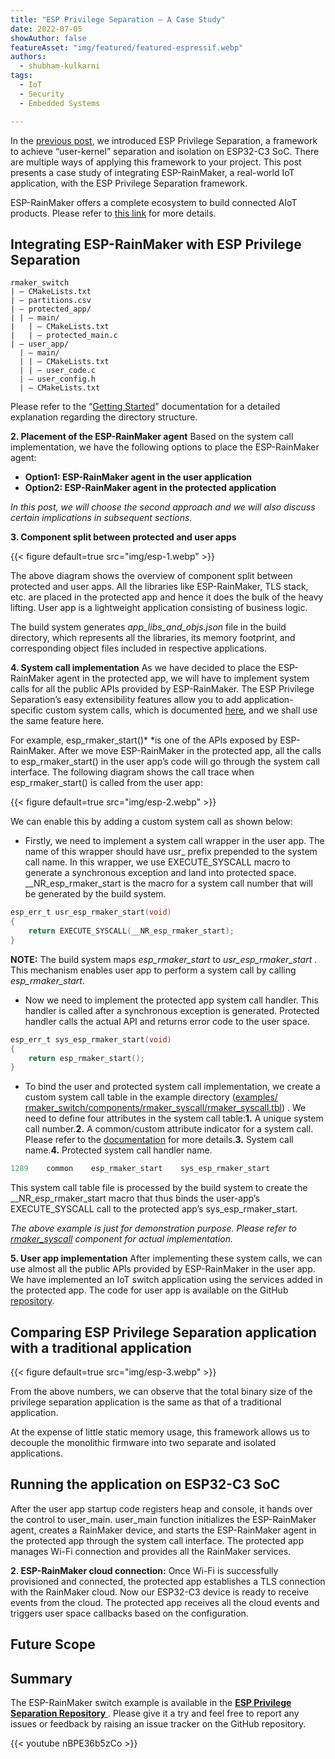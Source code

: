 ```yaml
---
title: "ESP Privilege Separation — A Case Study"
date: 2022-07-05
showAuthor: false
featureAsset: "img/featured/featured-espressif.webp"
authors:
  - shubham-kulkarni
tags:
  - IoT
  - Security
  - Embedded Systems

---
```

In the [previous post](/blog/introducing-esp-privilege-separation), we introduced ESP Privilege Separation, a framework to achieve “user-kernel” separation and isolation on ESP32-C3 SoC. There are multiple ways of applying this framework to your project. This post presents a case study of integrating ESP-RainMaker, a real-world IoT application, with the ESP Privilege Separation framework.

ESP-RainMaker offers a complete ecosystem to build connected AIoT products. Please refer to [this link](https://rainmaker.espressif.com) for more details.

## Integrating ESP-RainMaker with ESP Privilege Separation

```
rmaker_switch
| — CMakeLists.txt
| — partitions.csv
| — protected_app/
| | — main/
|   | — CMakeLists.txt
|   | — protected_main.c
| — user_app/
  | — main/
  | | — CMakeLists.txt
  | | — user_code.c
  | — user_config.h
  | — CMakeLists.txt
```

Please refer to the “[Getting Started](https://docs.espressif.com/projects/esp-privilege-separation/en/latest/esp32c3/getting-started.html#directory-structure)” documentation for a detailed explanation regarding the directory structure.

__2. Placement of the ESP-RainMaker agent__ Based on the system call implementation, we have the following options to place the ESP-RainMaker agent:

- __Option1: ESP-RainMaker agent in the user application__
- __Option2: ESP-RainMaker agent in the protected application__

*In this post, we will choose the second approach and we will also discuss certain implications in subsequent sections.*

__3. Component split between protected and user apps__

{{< figure
    default=true
    src="img/esp-1.webp"
    >}}

The above diagram shows the overview of component split between protected and user apps. All the libraries like ESP-RainMaker, TLS stack, etc. are placed in the protected app and hence it does the bulk of the heavy lifting. User app is a lightweight application consisting of business logic.

The build system generates *app_libs_and_objs.json* file in the build directory, which represents all the libraries, its memory footprint, and corresponding object files included in respective applications.

__4. System call implementation__ As we have decided to place the ESP-RainMaker agent in the protected app, we will have to implement system calls for all the public APIs provided by ESP-RainMaker. The ESP Privilege Separation’s easy extensibility features allow you to add application-specific custom system calls, which is documented [here](https://docs.espressif.com/projects/esp-privilege-separation/en/latest/esp32c3/technical-details/system-call.html#adding-custom-system-call), and we shall use the same feature here.

For example, esp_rmaker_start()* *is one of the APIs exposed by ESP-RainMaker. After we move ESP-RainMaker in the protected app, all the calls to esp_rmaker_start() in the user app’s code will go through the system call interface. The following diagram shows the call trace when esp_rmaker_start() is called from the user app:

{{< figure
    default=true
    src="img/esp-2.webp"
    >}}

We can enable this by adding a custom system call as shown below:

- Firstly, we need to implement a system call wrapper in the user app. The name of this wrapper should have usr_ prefix prepended to the system call name. In this wrapper, we use EXECUTE_SYSCALL macro to generate a synchronous exception and land into protected space. __NR_esp_rmaker_start is the macro for a system call number that will be generated by the build system.

```c
esp_err_t usr_esp_rmaker_start(void)
{
    return EXECUTE_SYSCALL(__NR_esp_rmaker_start);
}
```

__NOTE:__  The build system maps *esp_rmaker_start* to *usr_esp_rmaker_start* . This mechanism enables user app to perform a system call by calling *esp_rmaker_start*.

- Now we need to implement the protected app system call handler. This handler is called after a synchronous exception is generated. Protected handler calls the actual API and returns error code to the user space.

```c
esp_err_t sys_esp_rmaker_start(void)
{
    return esp_rmaker_start();
}
```

- To bind the user and protected system call implementation, we create a custom system call table in the example directory ([examples/ rmaker_switch/components/rmaker_syscall/rmaker_syscall.tbl](https://github.com/espressif/esp-privilege-separation/blob/master/examples/rmaker_switch/components/rmaker_syscall/rmaker_syscall.tbl)) . We need to define four attributes in the system call table:__1.__  A unique system call number.__2.__  A common/custom attribute indicator for a system call. Please refer to the [documentation](https://docs.espressif.com/projects/esp-privilege-separation/en/latest/esp32c3/technical-details/system-call.html#assign-new-system-call-number) for more details.__3.__  System call name.__4.__  Protected system call handler name.

```c
1289    common    esp_rmaker_start    sys_esp_rmaker_start
```

This system call table file is processed by the build system to create the __NR_esp_rmaker_start macro that thus binds the user-app’s EXECUTE_SYSCALL call to the protected app’s sys_esp_rmaker_start.

*The above example is just for demonstration purpose. Please refer to *[*rmaker_syscall*](https://github.com/espressif/esp-privilege-separation/tree/master/examples/rmaker_switch/components/rmaker_syscall)* component for actual implementation.*

__5. User app implementation__ After implementing these system calls, we can use almost all the public APIs provided by ESP-RainMaker in the user app. We have implemented an IoT switch application using the services added in the protected app. The code for user app is available on the GitHub [repository](https://github.com/espressif/esp-privilege-separation/blob/master/examples/rmaker_switch/user_app/main/user_code.c).

## Comparing ESP Privilege Separation application with a traditional application

{{< figure
    default=true
    src="img/esp-3.webp"
    >}}

From the above numbers, we can observe that the total binary size of the privilege separation application is the same as that of a traditional application.

At the expense of little static memory usage, this framework allows us to decouple the monolithic firmware into two separate and isolated applications.

## Running the application on ESP32-C3 SoC

After the user app startup code registers heap and console, it hands over the control to user_main. user_main function initializes the ESP-RainMaker agent, creates a RainMaker device, and starts the ESP-RainMaker agent in the protected app through the system call interface. The protected app manages Wi-Fi connection and provides all the RainMaker services.

__2. ESP-RainMaker cloud connection:__ Once Wi-Fi is successfully provisioned and connected, the protected app establishes a TLS connection with the RainMaker cloud. Now our ESP32-C3 device is ready to receive events from the cloud. The protected app receives all the cloud events and triggers user space callbacks based on the configuration.

## Future Scope

## Summary

The ESP-RainMaker switch example is available in the [__ESP Privilege Separation Repository__ ](https://github.com/espressif/esp-privilege-separation/tree/master/examples/rmaker_switch). Please give it a try and feel free to report any issues or feedback by raising an issue tracker on the GitHub repository.

{{< youtube nBPE36b5zCo >}}
